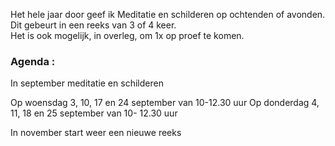 Het hele jaar door geef ik Meditatie en schilderen op ochtenden of avonden. Dit gebeurt in een reeks van 3 of 4 keer.  
Het is ook mogelijk, in overleg,  om 1x op proef te komen.  



### Agenda  : 


In september meditatie en schilderen 

Op woensdag 3, 10, 17 en 24 september van 10-12.30 uur
Op donderdag 4, 11, 18 en 25 september van 10- 12.30 uur


In november start weer een nieuwe reeks
























    

  
         
   




